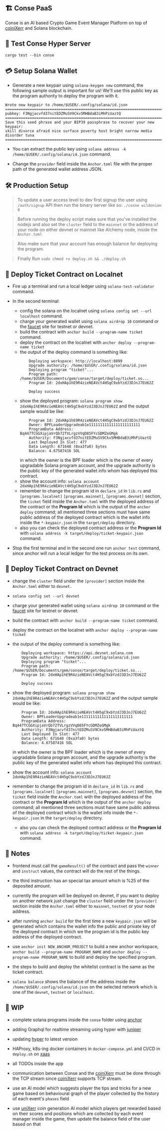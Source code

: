 


## 🏗 Conse PaaS

Conse is an AI based Crypto Game Event Manager Platform on top of [coiniXerr](https://github.com/wildonion/uniXerr/tree/master/infra/valhalla/coiniXerr) and Solana blockchain. 

## 🧪 Test Conse Hyper Server

```cargo test --bin conse```

## 💳 Setup Solana Wallet 

* Generate a new keypair using ```solana-keygen new``` command, the following sample output is important for us! We'll use this public key as the program authority to deploy the program with it. 

```console
Wrote new keypair to /home/$USER/.config/solana/id.json
================================================================================
pubkey: F3Ngjacvfd37nitEDZMuSV9Ckv5MHBdaB3iMhPiUaztQ
================================================================================
Save this seed phrase and your BIP39 passphrase to recover your new keypair:
skill divorce afraid nice surface poverty host bright narrow media disorder tuna
================================================================================

```

* You can extract the public key using ```solana address -k /home/$USER/.config/solana/id.json``` command.

* Change the `provider` field inside the `Anchor.toml` file with the proper path of the generated wallet address JSON.

## 🛠️ Production Setup

> To update a user access level to dev first signup the user using `/auth/signup` API then run the binary server like so: `./cosne wildonion 0`

> Before running the deploy script make sure that you've installed the nodejs and also set the `cluster` field to the `mainnet` or the address of your node on either devnet or mainnet like Alchemy node, inside the `Anchor.toml`

> Also make sure that your account has enough balance for deploying the program.

> Finally Run ```sudo chmod +x deploy.sh && ./deploy.sh```

## 🚀 Deploy Ticket Contract on Localnet 

* Fire up a terminal and run a local ledger using ```solana-test-validator``` command.

* In the second terminal:
    * config the solana on the localnet using ```solana config set --url localhost``` command.
    * charge your generated wallet using ```solana airdrop 10``` command or the [faucet](https://solfaucet.com/) site for testnet or devnet.
    * build the contract with ```anchor build --program-name ticket``` command.
    * deploy the contract on the localnet with ```anchor deploy --program-name ticket```
    * the output of the deploy command is something like:
        ```console
            Deploying workspace: http://localhost:8899
            Upgrade authority: /home/$USER/.config/solana/id.json
            Deploying program "ticket"...
            Program path: /home/$USER/Documents/gem/conse/target/deploy/ticket.so...
            Program Id: 2dxHAp1hE9R4zieNEAVct4H5gC9xbYzdJ3DJnJ7EU62Z

            Deploy success
        ```
    * show the deployed program: ```solana program show 2dxHAp1hE9R4zieNEAVct4H5gC9xbYzdJ3DJnJ7EU62Z``` and the output sample would be like:
        ```console
            Program Id: 2dxHAp1hE9R4zieNEAVct4H5gC9xbYzdJ3DJnJ7EU62Z
            Owner: BPFLoaderUpgradeab1e11111111111111111111111
            ProgramData Address: Bq447TCGGXipjaVrQb72TVLrgzVVqD85FYcGDMZeGMgk
            Authority: F3Ngjacvfd37nitEDZMuSV9Ckv5MHBdaB3iMhPiUaztQ
            Last Deployed In Slot: 477
            Data Length: 671648 (0xa3fa0) bytes
            Balance: 4.67587416 SOL
        ```
        in which the owner is the BPF loader which is the owner of every upgradable Solana program account, and the upgrade authority is the public key of the generated wallet info whom has deployed this contract.
    * show the account info: ```solana account 2dxHAp1hE9R4zieNEAVct4H5gC9xbYzdJ3DJnJ7EU62Z```
    * remember to change the program id in `declare_id` in `lib.rs` and `[programs.localnet]` `[programs.mainnet]`, `[programs.devnet]` section, the `ticket` field inside the `Anchor.toml` with the deployed address of the contract or the **Program Id** which is the output of the ```anchor deploy``` command; all mentioned three sections must have same public address of the deployed contract which is the wallet info inside the `*-keypair.json` in the `target/deploy` directory. 
    * also you can check the deployed contract address or the **Program Id** with ```solana address -k target/deploy/ticket-keypair.json``` command.

* Stop the first terminal and in the second one run ```anchor test``` command, since anchor will run a local ledger for the test process on its own.

## 🚀 Deploy Ticket Contract on Devnet

* change the `cluster` field under the `[provider]` section inside the `Anchor.toml` either to `devnet.`

* ```solana config set --url devnet```

* charge your generated wallet using ```solana airdrop 10``` command or the [faucet](https://solfaucet.com/) site for testnet or devnet.

* build the contract with ```anchor build --program-name ticket``` command.
* deploy the contract on the localnet with ```anchor deploy --program-name ticket```
* the output of the deploy command is something like:
    ```console
        Deploying workspace: https://api.devnet.solana.com
        Upgrade authority: /home/$USER/.config/solana/id.json
        Deploying program "ticket"...
        Program path: /home/$USER/Documents/gem/conse/target/deploy/ticket.so...
        Program Id: 2dxHAp1hE9R4zieNEAVct4H5gC9xbYzdJ3DJnJ7EU62Z

        Deploy success
    ```
* show the deployed program: ```solana program show 2dxHAp1hE9R4zieNEAVct4H5gC9xbYzdJ3DJnJ7EU62Z``` and the output sample would be like:
    ```console
        Program Id: 2dxHAp1hE9R4zieNEAVct4H5gC9xbYzdJ3DJnJ7EU62Z
        Owner: BPFLoaderUpgradeab1e11111111111111111111111
        ProgramData Address: Bq447TCGGXipjaVrQb72TVLrgzVVqD85FYcGDMZeGMgk
        Authority: F3Ngjacvfd37nitEDZMuSV9Ckv5MHBdaB3iMhPiUaztQ
        Last Deployed In Slot: 477
        Data Length: 671648 (0xa3fa0) bytes
        Balance: 4.67587416 SOL
    ```
    in which the owner is the BPF loader which is the owner of every upgradable Solana program account, and the upgrade authority is the public key of the generated wallet info whom has deployed this contract.
* show the account info: ```solana account 2dxHAp1hE9R4zieNEAVct4H5gC9xbYzdJ3DJnJ7EU62Z```
* remember to change the program id in `declare_id` in `lib.rs` and `[programs.localnet]` `[programs.mainnet]`, `[programs.devnet]` section, the `ticket` field inside the `Anchor.toml` with the deployed address of the contract or the **Program Id** which is the output of the ```anchor deploy``` command; all mentioned three sections must have same public address of the deployed contract which is the wallet info inside the `*-keypair.json` in the `target/deploy` directory. 
    * also you can check the deployed contract address or the **Program Id** with ```solana address -k target/deploy/ticket-keypair.json``` command.

## 📇 Notes

* frontend must call the `gameResult()` of the contract and pass the `winner` and `instruct` values, the contract will do the rest of the things.

* the third instruction has an special tax amount which is %25 of the deposited amount.

* currently the program will be deployed on devnet, if you want to deploy on another network just change the `cluster` field under the `[provider]` section inside the `Anchor.toml` either to `mainnet`, `testnet` or your node address.

* after running `anchor build` for the first time a new `keypair.json` will be generated which contains the wallet info the public and private key of the deployed contract in which 
we the program id is the public key address of the deployed contract.

* use ```anchor init NEW_ANCHOR_PROJECT``` to build a new anchor workspace, ```anchor build --program-name PROGRAM_NAME``` and ```anchor deploy --program-name PROGRAM_NAME``` to build and deploy the specified program.

* the steps to build and deploy the whitelist contract is the same as the ticket contract. 

* ```solana balance``` shows the balance of the address inside the `/home/$USER/.config/solana/id.json` on the selected network which is one of the `devnet`, `testnet` or `localhost`.

## 🚧 WIP

* complete solana programs inside the `conse` folder using [anchor](https://www.anchor-lang.com/) 

* adding Graphql for realtime streaming using hyper with [juniper](https://graphql-rust.github.io/juniper/master/index.html)

* updating [hyper](https://hyper.rs/) to latest version

* HAProxy, k8s-ing docker containers in `docker-compose.yml` and CI/CD in `deploy.sh` on [xaas](https://xaas.ir/)

* all TODOs inside the app

* communication between Conse and the [coiniXerr](https://github.com/wildonion/uniXerr/tree/master/infra/valhalla/coiniXerr) must be done through the TCP stream since [coiniXerr](https://github.com/wildonion/uniXerr/tree/master/infra/valhalla/coiniXerr) supports TCP stream.

* use an AI model which suggests player the tips and tricks for a new game based on behavioural graph of the player collected by the history of each event's `phases` field

* use [uniXerr](https://github.com/wildonion/uniXerr) coin generation AI model which players get rewarded based on their scores and positions which are collected by each event manager inside the game, then update the balance field of the user based on that
